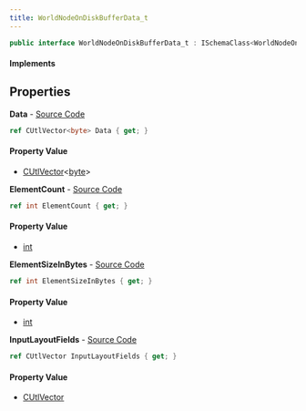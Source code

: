 ```yaml
---
title: WorldNodeOnDiskBufferData_t
---
```


```csharp
public interface WorldNodeOnDiskBufferData_t : ISchemaClass<WorldNodeOnDiskBufferData_t>, ISchemaField, ISchemaClass, INativeHandle
```

#### Implements

## Properties

**Data** - [Source Code](https://github.com/swiftly-solution/swiftlys2/blob/main/managed/src/SwiftlyS2.Generated/Schemas/Interfaces/WorldNodeOnDiskBufferData_t.cs#L23)

```csharp
ref CUtlVector<byte> Data { get; }
```

#### Property Value

- [CUtlVector](/docs/api/shared/natives/cutlvector-1)<[byte](https://learn.microsoft.com/dotnet/api/system.byte)>

**ElementCount** - [Source Code](https://github.com/swiftly-solution/swiftlys2/blob/main/managed/src/SwiftlyS2.Generated/Schemas/Interfaces/WorldNodeOnDiskBufferData_t.cs#L16)

```csharp
ref int ElementCount { get; }
```

#### Property Value

- [int](https://learn.microsoft.com/dotnet/api/system.int32)

**ElementSizeInBytes** - [Source Code](https://github.com/swiftly-solution/swiftlys2/blob/main/managed/src/SwiftlyS2.Generated/Schemas/Interfaces/WorldNodeOnDiskBufferData_t.cs#L18)

```csharp
ref int ElementSizeInBytes { get; }
```

#### Property Value

- [int](https://learn.microsoft.com/dotnet/api/system.int32)

**InputLayoutFields** - [Source Code](https://github.com/swiftly-solution/swiftlys2/blob/main/managed/src/SwiftlyS2.Generated/Schemas/Interfaces/WorldNodeOnDiskBufferData_t.cs#L21)

```csharp
ref CUtlVector InputLayoutFields { get; }
```

#### Property Value

- [CUtlVector](/docs/api/shared/natives/cutlvector)

